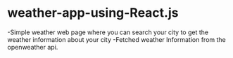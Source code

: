 # weather-app-using-React.js
-Simple weather web page where you can search your city to get the weather information about your city
-Fetched weather Information from the openweather api.
